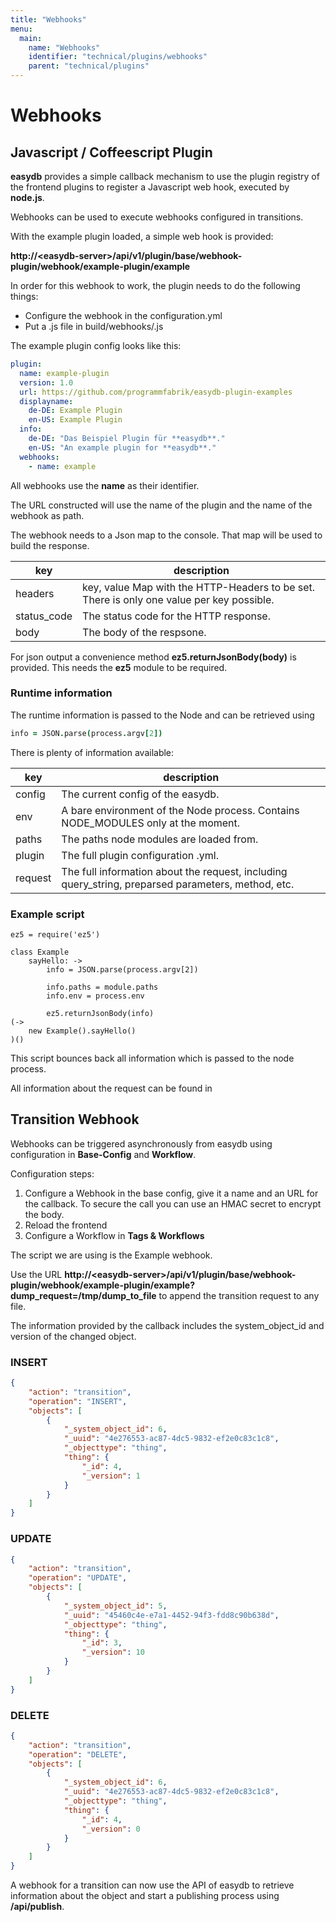 ```yaml
---
title: "Webhooks"
menu:
  main:
    name: "Webhooks"
    identifier: "technical/plugins/webhooks"
    parent: "technical/plugins"
---
```


# Webhooks

## Javascript / Coffeescript Plugin

**easydb** provides a simple callback mechanism to use the plugin registry of the frontend plugins to register a Javascript web hook, executed by **node.js**.

Webhooks can be used to execute webhooks configured in transitions.

With the example plugin loaded, a simple web hook is provided:

**http://\<easydb-server\>/api/v1/plugin/base/webhook-plugin/webhook/example-plugin/example**

In order for this webhook to work, the plugin needs to do the following things:

* Configure the webhook in the configuration.yml
* Put a .js file in build/webhooks/<name of hook>.js

The example plugin config looks like this:

```yml
plugin:
  name: example-plugin
  version: 1.0
  url: https://github.com/programmfabrik/easydb-plugin-examples
  displayname:
    de-DE: Example Plugin
    en-US: Example Plugin
  info:
    de-DE: "Das Beispiel Plugin für **easydb**."
    en-US: "An example plugin for **easydb**."
  webhooks:
    - name: example
```

All webhooks use the **name** as their identifier.

The URL constructed will use the name of the plugin and the name of the webhook as path.

The webhook needs to a Json map to the console. That map will be used to build the response.

| key         | description                                                  |
| ----------- | ------------------------------------------------------------ |
| headers     | key, value Map with the HTTP-Headers to be set. There is only one value per key possible. |
| status_code | The status code for the HTTP response.                       |
| body        | The body of the respsone.                                    |

For json output a convenience method **ez5.returnJsonBody(body)** is provided. This needs the **ez5** module to be required.

### Runtime information

The runtime information is passed to the Node and can be retrieved using

```coffeescript
info = JSON.parse(process.argv[2])
```

There is plenty of information available:

| key     | description                                                  |
| ------- | ------------------------------------------------------------ |
| config  | The current config of the easydb.                            |
| env     | A bare environment of the Node process. Contains NODE_MODULES only at the moment. |
| paths   | The paths node modules are loaded from.                      |
| plugin  | The full plugin configuration .yml.                          |
| request | The full information about the request, including query_string, preparsed parameters, method, etc. |

### Example script

```coffeesript
ez5 = require('ez5')

class Example
	sayHello: ->
		info = JSON.parse(process.argv[2])

		info.paths = module.paths
		info.env = process.env

		ez5.returnJsonBody(info)
(->
	new Example().sayHello()
)()
```

This script bounces back all information which is passed to the node process.

All information about the request can be found in 

## Transition Webhook

Webhooks can be triggered asynchronously from easydb using configuration in **Base-Config** and **Workflow**.

Configuration steps:

1. Configure a Webhook in the base config, give it a name and an URL for the callback. To secure the call you can use an HMAC secret to encrypt the body.
2. Reload the frontend
3. Configure a Workflow in **Tags & Workflows**

The script we are using is the Example webhook. 

Use the URL **http://\<easydb-server\>/api/v1/plugin/base/webhook-plugin/webhook/example-plugin/example?dump_request=/tmp/dump_to_file** to append the transition request to any file.

The information provided by the callback includes the system_object_id and version of the changed object.

### INSERT

```json
{
    "action": "transition",
    "operation": "INSERT",
    "objects": [
        {
            "_system_object_id": 6,
            "_uuid": "4e276553-ac87-4dc5-9832-ef2e0c83c1c8",
            "_objecttype": "thing",
            "thing": {
                "_id": 4,
                "_version": 1
            }
        }
    ]
}
```

### UPDATE

```json
{
    "action": "transition",
    "operation": "UPDATE",
    "objects": [
        {
            "_system_object_id": 5,
            "_uuid": "45460c4e-e7a1-4452-94f3-fdd8c90b638d",
            "_objecttype": "thing",
            "thing": {
                "_id": 3,
                "_version": 10
            }
        }
    ]
}
```

### DELETE

```json
{
    "action": "transition",
    "operation": "DELETE",
    "objects": [
        {
            "_system_object_id": 6,
            "_uuid": "4e276553-ac87-4dc5-9832-ef2e0c83c1c8",
            "_objecttype": "thing",
            "thing": {
                "_id": 4,
                "_version": 0
            }
        }
    ]
}

```

A webhook for a transition can now use the API of easydb to retrieve information about the object and start a publishing process using **/api/publish**.

